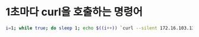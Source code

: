 # 1초마다 curl을 호출하는 명령어
```bash
i=1; while true; do sleep 1; echo $((i++)) `curl --silent 172.16.103.133 | grep title` ; done
```